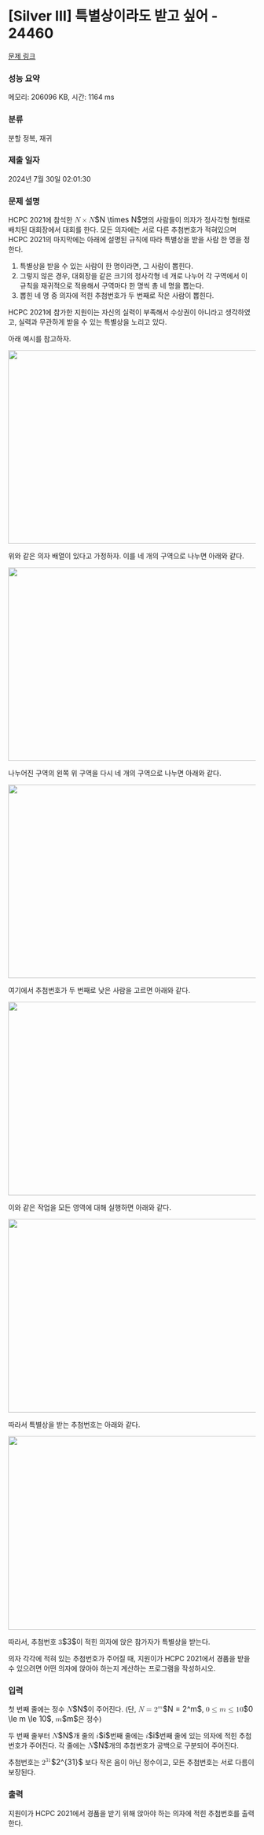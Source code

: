 # [Silver III] 특별상이라도 받고 싶어 - 24460 

[문제 링크](https://www.acmicpc.net/problem/24460) 

### 성능 요약

메모리: 206096 KB, 시간: 1164 ms

### 분류

분할 정복, 재귀

### 제출 일자

2024년 7월 30일 02:01:30

### 문제 설명

<p>HCPC 2021에 참석한 <mjx-container class="MathJax" jax="CHTML" style="font-size: 109%; position: relative;"><mjx-math class="MJX-TEX" aria-hidden="true"><mjx-mi class="mjx-i"><mjx-c class="mjx-c1D441 TEX-I"></mjx-c></mjx-mi><mjx-mo class="mjx-n" space="3"><mjx-c class="mjx-cD7"></mjx-c></mjx-mo><mjx-mi class="mjx-i" space="3"><mjx-c class="mjx-c1D441 TEX-I"></mjx-c></mjx-mi></mjx-math><mjx-assistive-mml unselectable="on" display="inline"><math xmlns="http://www.w3.org/1998/Math/MathML"><mi>N</mi><mo>×</mo><mi>N</mi></math></mjx-assistive-mml><span aria-hidden="true" class="no-mathjax mjx-copytext">$N \times N$</span></mjx-container>명의 사람들이 의자가 정사각형 형태로 배치된 대회장에서 대회를 한다. 모든 의자에는 서로 다른 추첨번호가 적혀있으며 HCPC 2021의 마지막에는 아래에 설명된 규칙에 따라 특별상을 받을 사람 한 명을 정한다.</p>

<ol>
	<li>특별상을 받을 수 있는 사람이 한 명이라면, 그 사람이 뽑힌다.</li>
	<li>그렇지 않은 경우, 대회장을 같은 크기의 정사각형 네 개로 나누어 각 구역에서 이 규칙을 재귀적으로 적용해서 구역마다 한 명씩 총 네 명을 뽑는다.</li>
	<li>뽑힌 네 명 중 의자에 적힌 추첨번호가 두 번째로 작은 사람이 뽑힌다.</li>
</ol>

<p>HCPC 2021에 참가한 지원이는 자신의 실력이 부족해서 수상권이 아니라고 생각하였고, 실력과 무관하게 받을 수 있는 특별상을 노리고 있다.</p>

<p>아래 예시를 참고하자.</p>

<p style="text-align: center;"><img alt="" src="" style="height: 394px; width: 700px;"></p>

<p>위와 같은 의자 배열이 있다고 가정하자. 이를 네 개의 구역으로 나누면 아래와 같다.</p>

<p style="text-align: center;"><img alt="" src="" style="height: 394px; width: 700px;"></p>

<p>나누어진 구역의 왼쪽 위 구역을 다시 네 개의 구역으로 나누면 아래와 같다.</p>

<p style="text-align: center;"><img alt="" src="" style="height: 394px; width: 700px;"></p>

<p>여기에서 추첨번호가 두 번째로 낮은 사람을 고르면 아래와 같다.</p>

<p style="text-align: center;"><img alt="" src="" style="height: 394px; width: 700px;"></p>

<p>이와 같은 작업을 모든 영역에 대해 실행하면 아래와 같다.</p>

<p style="text-align: center;"><img alt="" src="" style="height: 394px; width: 700px;"></p>

<p>따라서 특별상을 받는 추첨번호는 아래와 같다.</p>

<p style="text-align: center;"><img alt="" src="" style="height: 394px; width: 700px;"></p>

<p>따라서, 추첨번호 <mjx-container class="MathJax" jax="CHTML" style="font-size: 109%; position: relative;"><mjx-math class="MJX-TEX" aria-hidden="true"><mjx-mn class="mjx-n"><mjx-c class="mjx-c33"></mjx-c></mjx-mn></mjx-math><mjx-assistive-mml unselectable="on" display="inline"><math xmlns="http://www.w3.org/1998/Math/MathML"><mn>3</mn></math></mjx-assistive-mml><span aria-hidden="true" class="no-mathjax mjx-copytext">$3$</span></mjx-container>이 적힌 의자에 앉은 참가자가 특별상을 받는다.</p>

<p>의자 각각에 적혀 있는 추첨번호가 주어질 때, 지원이가 HCPC 2021에서 경품을 받을 수 있으려면 어떤 의자에 앉아야 하는지 계산하는 프로그램을 작성하시오.</p>

### 입력 

 <p>첫 번째 줄에는 정수 <mjx-container class="MathJax" jax="CHTML" style="font-size: 109%; position: relative;"><mjx-math class="MJX-TEX" aria-hidden="true"><mjx-mi class="mjx-i"><mjx-c class="mjx-c1D441 TEX-I"></mjx-c></mjx-mi></mjx-math><mjx-assistive-mml unselectable="on" display="inline"><math xmlns="http://www.w3.org/1998/Math/MathML"><mi>N</mi></math></mjx-assistive-mml><span aria-hidden="true" class="no-mathjax mjx-copytext">$N$</span></mjx-container>이 주어진다. (단, <mjx-container class="MathJax" jax="CHTML" style="font-size: 109%; position: relative;"><mjx-math class="MJX-TEX" aria-hidden="true"><mjx-mi class="mjx-i"><mjx-c class="mjx-c1D441 TEX-I"></mjx-c></mjx-mi><mjx-mo class="mjx-n" space="4"><mjx-c class="mjx-c3D"></mjx-c></mjx-mo><mjx-msup space="4"><mjx-mn class="mjx-n"><mjx-c class="mjx-c32"></mjx-c></mjx-mn><mjx-script style="vertical-align: 0.363em;"><mjx-mi class="mjx-i" size="s"><mjx-c class="mjx-c1D45A TEX-I"></mjx-c></mjx-mi></mjx-script></mjx-msup></mjx-math><mjx-assistive-mml unselectable="on" display="inline"><math xmlns="http://www.w3.org/1998/Math/MathML"><mi>N</mi><mo>=</mo><msup><mn>2</mn><mi>m</mi></msup></math></mjx-assistive-mml><span aria-hidden="true" class="no-mathjax mjx-copytext">$N = 2^m$</span></mjx-container>, <mjx-container class="MathJax" jax="CHTML" style="font-size: 109%; position: relative;"><mjx-math class="MJX-TEX" aria-hidden="true"><mjx-mn class="mjx-n"><mjx-c class="mjx-c30"></mjx-c></mjx-mn><mjx-mo class="mjx-n" space="4"><mjx-c class="mjx-c2264"></mjx-c></mjx-mo><mjx-mi class="mjx-i" space="4"><mjx-c class="mjx-c1D45A TEX-I"></mjx-c></mjx-mi><mjx-mo class="mjx-n" space="4"><mjx-c class="mjx-c2264"></mjx-c></mjx-mo><mjx-mn class="mjx-n" space="4"><mjx-c class="mjx-c31"></mjx-c><mjx-c class="mjx-c30"></mjx-c></mjx-mn></mjx-math><mjx-assistive-mml unselectable="on" display="inline"><math xmlns="http://www.w3.org/1998/Math/MathML"><mn>0</mn><mo>≤</mo><mi>m</mi><mo>≤</mo><mn>10</mn></math></mjx-assistive-mml><span aria-hidden="true" class="no-mathjax mjx-copytext">$0 \le m \le 10$</span></mjx-container>, <mjx-container class="MathJax" jax="CHTML" style="font-size: 109%; position: relative;"><mjx-math class="MJX-TEX" aria-hidden="true"><mjx-mi class="mjx-i"><mjx-c class="mjx-c1D45A TEX-I"></mjx-c></mjx-mi></mjx-math><mjx-assistive-mml unselectable="on" display="inline"><math xmlns="http://www.w3.org/1998/Math/MathML"><mi>m</mi></math></mjx-assistive-mml><span aria-hidden="true" class="no-mathjax mjx-copytext">$m$</span></mjx-container>은 정수)</p>

<p>두 번째 줄부터 <mjx-container class="MathJax" jax="CHTML" style="font-size: 109%; position: relative;"><mjx-math class="MJX-TEX" aria-hidden="true"><mjx-mi class="mjx-i"><mjx-c class="mjx-c1D441 TEX-I"></mjx-c></mjx-mi></mjx-math><mjx-assistive-mml unselectable="on" display="inline"><math xmlns="http://www.w3.org/1998/Math/MathML"><mi>N</mi></math></mjx-assistive-mml><span aria-hidden="true" class="no-mathjax mjx-copytext">$N$</span></mjx-container>개 줄의 <mjx-container class="MathJax" jax="CHTML" style="font-size: 109%; position: relative;"><mjx-math class="MJX-TEX" aria-hidden="true"><mjx-mi class="mjx-i"><mjx-c class="mjx-c1D456 TEX-I"></mjx-c></mjx-mi></mjx-math><mjx-assistive-mml unselectable="on" display="inline"><math xmlns="http://www.w3.org/1998/Math/MathML"><mi>i</mi></math></mjx-assistive-mml><span aria-hidden="true" class="no-mathjax mjx-copytext">$i$</span></mjx-container>번째 줄에는 <mjx-container class="MathJax" jax="CHTML" style="font-size: 109%; position: relative;"><mjx-math class="MJX-TEX" aria-hidden="true"><mjx-mi class="mjx-i"><mjx-c class="mjx-c1D456 TEX-I"></mjx-c></mjx-mi></mjx-math><mjx-assistive-mml unselectable="on" display="inline"><math xmlns="http://www.w3.org/1998/Math/MathML"><mi>i</mi></math></mjx-assistive-mml><span aria-hidden="true" class="no-mathjax mjx-copytext">$i$</span></mjx-container>번째 줄에 있는 의자에 적힌 추첨번호가 주어진다. 각 줄에는 <mjx-container class="MathJax" jax="CHTML" style="font-size: 109%; position: relative;"><mjx-math class="MJX-TEX" aria-hidden="true"><mjx-mi class="mjx-i"><mjx-c class="mjx-c1D441 TEX-I"></mjx-c></mjx-mi></mjx-math><mjx-assistive-mml unselectable="on" display="inline"><math xmlns="http://www.w3.org/1998/Math/MathML"><mi>N</mi></math></mjx-assistive-mml><span aria-hidden="true" class="no-mathjax mjx-copytext">$N$</span></mjx-container>개의 추첨번호가 공백으로 구분되어 주어진다.</p>

<p>추첨번호는 <mjx-container class="MathJax" jax="CHTML" style="font-size: 109%; position: relative;"><mjx-math class="MJX-TEX" aria-hidden="true"><mjx-msup><mjx-mn class="mjx-n"><mjx-c class="mjx-c32"></mjx-c></mjx-mn><mjx-script style="vertical-align: 0.363em;"><mjx-texatom size="s" texclass="ORD"><mjx-mn class="mjx-n"><mjx-c class="mjx-c33"></mjx-c><mjx-c class="mjx-c31"></mjx-c></mjx-mn></mjx-texatom></mjx-script></mjx-msup></mjx-math><mjx-assistive-mml unselectable="on" display="inline"><math xmlns="http://www.w3.org/1998/Math/MathML"><msup><mn>2</mn><mrow data-mjx-texclass="ORD"><mn>31</mn></mrow></msup></math></mjx-assistive-mml><span aria-hidden="true" class="no-mathjax mjx-copytext">$2^{31}$</span></mjx-container> 보다 작은 음이 아닌 정수이고, 모든 추첨번호는 서로 다름이 보장된다.</p>

### 출력 

 <p>지원이가 HCPC 2021에서 경품을 받기 위해 앉아야 하는 의자에 적힌 추첨번호를 출력한다.</p>

